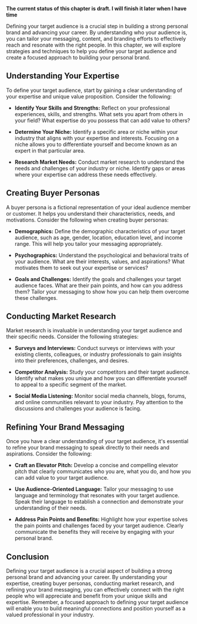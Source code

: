 **The current status of this chapter is draft. I will finish it later when I have time**

Defining your target audience is a crucial step in building a strong personal brand and advancing your career. By understanding who your audience is, you can tailor your messaging, content, and branding efforts to effectively reach and resonate with the right people. In this chapter, we will explore strategies and techniques to help you define your target audience and create a focused approach to building your personal brand.

Understanding Your Expertise
----------------------------

To define your target audience, start by gaining a clear understanding of your expertise and unique value proposition. Consider the following:

* **Identify Your Skills and Strengths:** Reflect on your professional experiences, skills, and strengths. What sets you apart from others in your field? What expertise do you possess that can add value to others?

* **Determine Your Niche:** Identify a specific area or niche within your industry that aligns with your expertise and interests. Focusing on a niche allows you to differentiate yourself and become known as an expert in that particular area.

* **Research Market Needs:** Conduct market research to understand the needs and challenges of your industry or niche. Identify gaps or areas where your expertise can address these needs effectively.

Creating Buyer Personas
-----------------------

A buyer persona is a fictional representation of your ideal audience member or customer. It helps you understand their characteristics, needs, and motivations. Consider the following when creating buyer personas:

* **Demographics:** Define the demographic characteristics of your target audience, such as age, gender, location, education level, and income range. This will help you tailor your messaging appropriately.

* **Psychographics:** Understand the psychological and behavioral traits of your audience. What are their interests, values, and aspirations? What motivates them to seek out your expertise or services?

* **Goals and Challenges:** Identify the goals and challenges your target audience faces. What are their pain points, and how can you address them? Tailor your messaging to show how you can help them overcome these challenges.

Conducting Market Research
--------------------------

Market research is invaluable in understanding your target audience and their specific needs. Consider the following strategies:

* **Surveys and Interviews:** Conduct surveys or interviews with your existing clients, colleagues, or industry professionals to gain insights into their preferences, challenges, and desires.

* **Competitor Analysis:** Study your competitors and their target audience. Identify what makes you unique and how you can differentiate yourself to appeal to a specific segment of the market.

* **Social Media Listening:** Monitor social media channels, blogs, forums, and online communities relevant to your industry. Pay attention to the discussions and challenges your audience is facing.

Refining Your Brand Messaging
-----------------------------

Once you have a clear understanding of your target audience, it's essential to refine your brand messaging to speak directly to their needs and aspirations. Consider the following:

* **Craft an Elevator Pitch:** Develop a concise and compelling elevator pitch that clearly communicates who you are, what you do, and how you can add value to your target audience.

* **Use Audience-Oriented Language:** Tailor your messaging to use language and terminology that resonates with your target audience. Speak their language to establish a connection and demonstrate your understanding of their needs.

* **Address Pain Points and Benefits:** Highlight how your expertise solves the pain points and challenges faced by your target audience. Clearly communicate the benefits they will receive by engaging with your personal brand.

Conclusion
----------

Defining your target audience is a crucial aspect of building a strong personal brand and advancing your career. By understanding your expertise, creating buyer personas, conducting market research, and refining your brand messaging, you can effectively connect with the right people who will appreciate and benefit from your unique skills and expertise. Remember, a focused approach to defining your target audience will enable you to build meaningful connections and position yourself as a valued professional in your industry.

